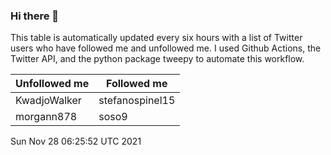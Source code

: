 ### Hi there 👋

This table is automatically updated every six hours with a list of Twitter users who have followed me and unfollowed me. I used Github Actions, the Twitter API, and the python package tweepy to automate this workflow.

| Unfollowed me |  Followed me |
| --- | --- |
|KwadjoWalker|stefanospinel15|
|morgann878|soso9|
Sun Nov 28 06:25:52 UTC 2021
